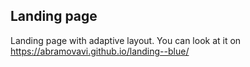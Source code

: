 ## Landing page
   Landing page with adaptive layout. You can look at it on https://abramovavi.github.io/landing--blue/
